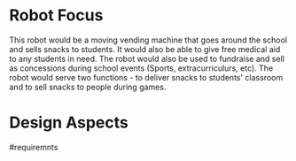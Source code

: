 # Robot Focus
This robot would be a moving vending machine that goes around the school and sells snacks to students. It would also be able to give free medical aid to any students in need. The robot would also be used to fundraise and sell as concessions during school events (Sports, extracurriculurs, etc). The robot would serve two functions - to deliver snacks to students' classroom and to sell snacks to people during games.

# Design Aspects 

#requiremnts
